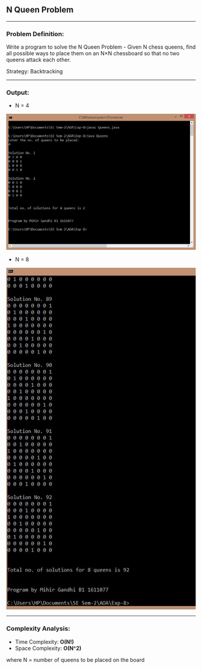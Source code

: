 ## N Queen Problem

-----------------------------------------
### Problem Definition:
Write a program to solve the N Queen Problem - Given N chess queens, find all possible ways to place them on an N×N chessboard so that no two queens attack each other.

Strategy: Backtracking

------------------------------------------
### Output:

* N = 4
<p align="center">
    <img src="./output-1.jpg">
</p>

* N = 8
<p align="center">
    <img src="./output-2.jpg">
</p>

------------------------------------------
### Complexity Analysis:

* Time Complexity: **O(N!)** 
* Space Complexity: **O(N^2)** 

where N = number of queens to be placed on the board
